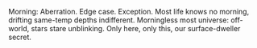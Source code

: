 Morning: Aberration. Edge case. Exception.
Most life knows no morning,
drifting same-temp depths indifferent.
Morningless most universe:
off-world, stars stare unblinking.
Only here, only this, our surface-dweller secret.
